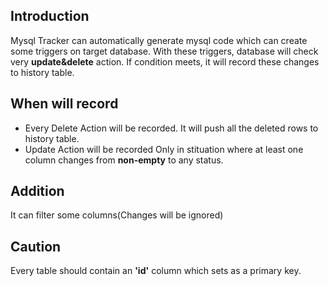 ## Introduction
Mysql Tracker can automatically generate mysql code which can create some triggers on target database. With these triggers, database will check very **update&delete** action. If condition meets, it will record these changes to history table.
## When will record
* Every Delete Action will be recorded. It will push all the deleted rows to history table.
* Update Action will be recorded Only in stituation where at least one column changes from **non-empty** to any status.

## Addition
It can filter some columns(Changes will be ignored)
## Caution
Every table should contain an **'id'** column which sets as a primary key.
